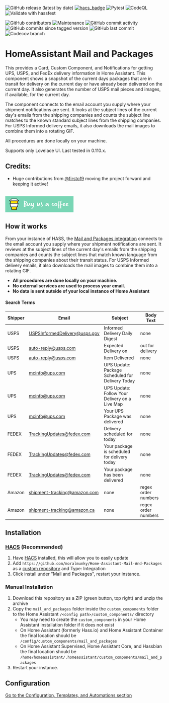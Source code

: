 ![GitHub release (latest by date)](https://img.shields.io/github/v/release/moralmunky/Home-Assistant-Mail-And-Packages)
[![hacs_badge](https://img.shields.io/badge/HACS-Default-orange.svg)](https://github.com/custom-components/hacs)
![Pytest](https://github.com/moralmunky/Home-Assistant-Mail-And-Packages/workflows/Pytest/badge.svg?branch=0.3.0)
![CodeQL](https://github.com/moralmunky/Home-Assistant-Mail-And-Packages/workflows/CodeQL/badge.svg?branch=0.3.0)
![Validate with hassfest](https://github.com/moralmunky/Home-Assistant-Mail-And-Packages/workflows/Validate%20with%20hassfest/badge.svg?branch=0.3.0)

![GitHub contributors](https://img.shields.io/github/contributors/moralmunky/Home-Assistant-Mail-And-Packages)
![Maintenance](https://img.shields.io/maintenance/yes/2020)
![GitHub commit activity](https://img.shields.io/github/commit-activity/m/moralmunky/Home-Assistant-Mail-And-Packages)
![GitHub commits since tagged version](https://img.shields.io/github/commits-since/moralmunky/Home-Assistant-Mail-And-Packages/0.2.1/0.2.0)
![GitHub last commit](https://img.shields.io/github/last-commit/moralmunky/Home-Assistant-Mail-And-Packages)
![Codecov branch](https://img.shields.io/codecov/c/github/moralmunky/Home-Assistant-Mail-And-Packages/0.3.x)

# HomeAssistant Mail and Packages

This provides a Card, Custom Component, and Notifications for getting UPS, USPS, and FedEx delivery information in Home Assistant. This component shows a snapshot of the current days packages that are in transit for delivery on the current day or have already been delivered on the current day. It also generates the number of USPS mail pieces and images, if available, for the current day.

The component connects to the email account you supply where your shipment notifications are sent. It looks at the subject lines of the current day's emails from the shipping companies and counts the subject line matches to the known standard subject lines from the shipping companies. For USPS Informed delivery emails, it also downloads the mail images to combine them into a rotating GIF.

All procedures are done locally on your machine.

Supports only Lovelace UI. Last tested in 0.110.x.

## Credits:

- Huge contributions from [@firstof9](https://github.com/firstof9) moving the project forward and keeping it active!

<br/>
<a href="https://www.buymeacoffee.com/Moralmunky" target="_blank"><img src="/docs/coffee.png" alt="Buy Us A Coffee" height="51px" width="217px" /></a>

## How it works

From your instance of HASS, the [Mail and Packages integration](https://github.com/moralmunky/Home-Assistant-Mail-And-Packages) connects to the email account you supply where your shipment notifications are sent. It reviews at the subject lines of the current day's emails from the shipping companies and counts the subject lines that match known language from the shipping companies about their transit status. For USPS Informed delivery emails, it also downloads the mail images to combine them into a rotating GIF.

- **All procedures are done locally on your machine.**
- **No external services are used to process your email.**
- **No data is sent outside of your local instance of Home Assistant**

#### Search Terms

| Shipper | Email                         | Subject                                          | Body Text           |
| ------- | ----------------------------- | ------------------------------------------------ | ------------------- |
| USPS    | USPSInformedDelivery@usps.gov | Informed Delivery Daily Digest                   | none                |
| USPS    | auto-reply@usps.com           | Expected Delivery on                             | out for delivery    |
| USPS    | auto-reply@usps.com           | Item Delivered                                   | none                |
| UPS     | mcinfo@ups.com                | UPS Update: Package Scheduled for Delivery Today | none                |
| UPS     | mcinfo@ups.com                | UPS Update: Follow Your Delivery on a Live Map   | none                |
| UPS     | mcinfo@ups.com                | Your UPS Package was delivered                   | none                |
| FEDEX   | TrackingUpdates@fedex.com     | Delivery scheduled for today                     | none                |
| FEDEX   | TrackingUpdates@fedex.com     | Your package is scheduled for delivery today     | none                |
| FEDEX   | TrackingUpdates@fedex.com     | Your package has been delivered                  | none                |
| Amazon  | shipment-tracking@amazon.com  | none                                             | regex order numbers |
| Amazon  | shipment-tracking@amazon.ca   | none                                             | regex order numbers |

## Installation

### [HACS](https://hacs.xyz) (Recommended)

1. Have [HACS](https://github.com/custom-components/hacs) installed, this will allow you to easily update
2. Add `https://github.com/moralmunky/Home-Assistant-Mail-And-Packages` as a [custom repository](https://hacs.xyz/docs/faq/custom_repositories) and Type: Integration
3. Click install under "Mail and Packages", restart your instance.

### Manual Installation

1. Download this repository as a ZIP (green button, top right) and unzip the archive
2. Copy the `mail_and_packages` folder inside the `custom_components` folder to the Home Assistant `/<config path>/custom_components/` directory
   - You may need to create the `custom_components` in your Home Assistant installation folder if it does not exist
   - On Home Assistant (formerly Hass.io) and Home Assistant Container the final location should be `/config/custom_components/mail_and_packages`
   - On Home Assistant Supervised, Home Assistant Core, and Hassbian the final location should be `/home/homeassistant/.homeassistant/custom_components/mail_and_packages`
3. Restart your instance.

## Configuration

[Go to the Configuration, Templates, and Automations section](https://github.com/moralmunky/Home-Assistant-Mail-And-Packages/blob/master/info.md#configuration)
